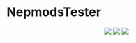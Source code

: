 # NepmodsTester
<div align="center">
  <a href="https://github.com/FlutterGenerator/NepmodsTester/releases">
    <img src="https://img.shields.io/github/downloads/FlutterGenerator/NepmodsTester/total?color=brightgreen&label=Downloads"/>
  </a>
  <a href="https://github.com/FlutterGenerator/NepmodsTester/releases">
    <img src="https://badgen.net/github/assets-dl/FlutterGenerator/NepmodsTester?label=Updates"/>
  </a>
  <a href="https://github.com/FlutterGenerator/NepmodsTester/forks">
    <img src="https://img.shields.io/github/forks/FlutterGeneratorNepmodsTester?style=social"/>
  </a>
</div>
